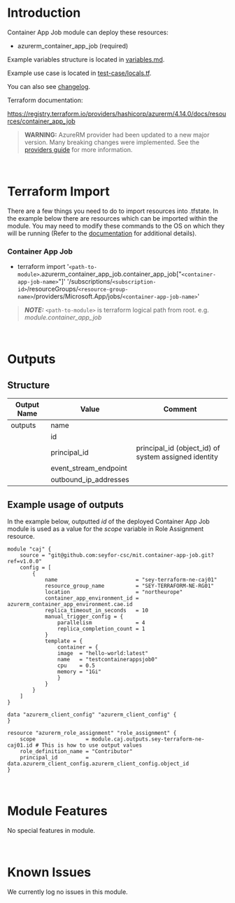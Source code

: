 # Introduction
Container App Job module can deploy these resources:
* azurerm_container_app_job (required)

Example variables structure is located in [variables.md](variables.md).

Example use case is located in [test-case/locals.tf](test-case/locals.tf).

You can also see [changelog](CHANGELOG.md).

Terraform documentation:

https://registry.terraform.io/providers/hashicorp/azurerm/4.14.0/docs/resources/container_app_job

> **WARNING:** AzureRM provider had been updated to a new major version. Many breaking changes were implemented. See the [providers guide](https://registry.terraform.io/providers/hashicorp/azurerm/latest/docs/guides/4.0-upgrade-guide) for more information.

&nbsp;

# Terraform Import
There are a few things you need to do to import resources into .tfstate. In the example below there are resources which can be imported within the module. You may need to modify these commands to the OS on which they will be running (Refer to the [documentation](https://developer.hashicorp.com/terraform/cli/commands/import#example-import-into-resource-configured-with-for_each) for additional details).
### Container App Job
* terraform import '`<path-to-module>`.azurerm_container_app_job.container_app_job["`<container-app-job-name>`"]' '/subscriptions/`<subscription-id>`/resourceGroups/`<resource-group-name>`/providers/Microsoft.App/jobs/`<container-app-job-name>`'

 > **_NOTE:_** `<path-to-module>` is terraform logical path from root. e.g. _module.container\_app\_job_

&nbsp;

# Outputs
## Structure

| Output Name | Value                 | Comment                                              |
| ----------- | --------------------- | ---------------------------------------------------- |
| outputs     | name                  |                                                      |
|             | id                    |                                                      |
|             | principal_id          | principal_id (object_id) of system assigned identity |
|             | event_stream_endpoint |                                                      |
|             | outbound_ip_addresses |                                                      |

## Example usage of outputs
In the example below, outputted _id_ of the deployed Container App Job module is used as a value for the _scope_ variable in Role Assignment resource.
```
module "caj" {
    source = "git@github.com:seyfor-csc/mit.container-app-job.git?ref=v1.0.0"
    config = [
        {
            name                         = "sey-terraform-ne-caj01"
            resource_group_name          = "SEY-TERRAFORM-NE-RG01"
            location                     = "northeurope"
            container_app_environment_id = azurerm_container_app_environment.cae.id
            replica_timeout_in_seconds   = 10
            manual_trigger_config = {
                parallelism              = 4
                replica_completion_count = 1
            }
            template = {
                container = {
                image  = "hello-world:latest"
                name   = "testcontainerappsjob0"
                cpu    = 0.5
                memory = "1Gi"
                }
            }
        }
    ]
}

data "azurerm_client_config" "azurerm_client_config" {
}

resource "azurerm_role_assignment" "role_assignment" {
    scope                = module.caj.outputs.sey-terraform-ne-caj01.id # This is how to use output values
    role_definition_name = "Contributor"
    principal_id         = data.azurerm_client_config.azurerm_client_config.object_id
}
```

&nbsp;

# Module Features
No special features in module.

&nbsp;

# Known Issues
We currently log no issues in this module.